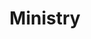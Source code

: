 ---
title: "Ministry"
summary: "Ministry is the brainchild of . Beginning in 1981, playing synth-pop with a strong disco influence, they released their first 12\" on , before being signed to and releasing their debut \",\" in 1983. After a falling out with the label and the direction of the project, Jourgensen returned to to release a series of 12\" Singles, including \",\" which became an instant club favorite and would go on to become one of the band's most popular songs. Jourgensen then signed to / in 1985. Ministry's second album \",\" was produced by , and had a more menacing sound reflecting Jourgensen's interest in the international EBM scene of the time. Ministry's third album, \",\" , was both a natural evolution of their aesthetic and a sharp break with previous pop tendencies and, with the arrival of and other new members, Ministry's sound developed into a crossover between EBM, industrial, and heavy metal. Their experimentation with heavy metal was then continued with the following \",\" , where the guitar began to take on much more importance to their sound. Ministry's breakthrough album, \",\" , was a very dark, powerful, and violent album, that saw the band moving further into thrash metal while still retaining elements of industrial music and noise. The following records \",\" , and \",\" , showcased a much more straightforward heavy metal sound, to lower sales than previous records. The band released their first best of collection entitled \",\" , and were then dropped by . In 2003, the band then moved to and released \",\". left the band in January 2004, leaving Jourgensen to put together a new line-up for \".\" After the 2004 \"Evil Doer Tour,\" there was yet another change in personnel with founder on guitar and on bass. In May, 2006, Ministry released \",\" which was quickly followed by what was announced as their final album, \",\" in 2007, and a collection of covers entitled \",\" in 2008. Despite Jourgensen's claim that the band was over, 2010 saw another collection, mixing covers and remixes, entitled \".\" Following a serious illness, decided to re-start the band with and two new Ministry albums followed, \",\" in 2012 and \",\" in 2013. Scaccia's death in 2012 had apparently brought a final, definite end to the band with the 2013 album, until early 2017 when Jourgensen began working on a new album, tentatively titled \"AmeriKKKant.\""
image: "ministry.jpg"
apple_music_artist_url: "None"
wikipedia_url: "none"
---